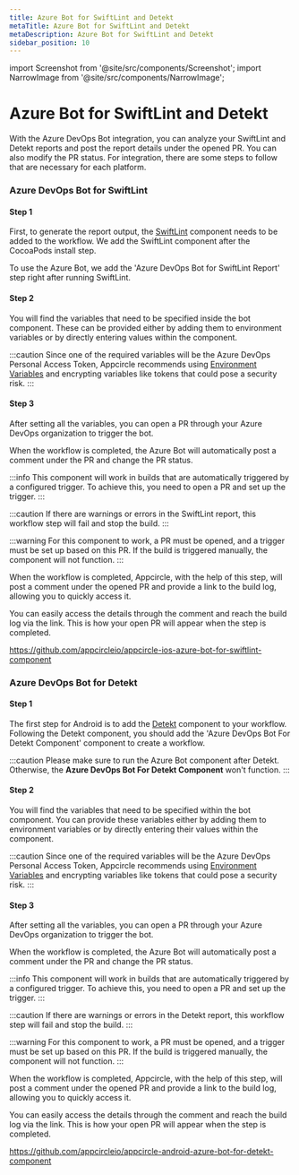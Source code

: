 ```yaml
---
title: Azure Bot for SwiftLint and Detekt
metaTitle: Azure Bot for SwiftLint and Detekt
metaDescription: Azure Bot for SwiftLint and Detekt
sidebar_position: 10
---
```


import Screenshot from '@site/src/components/Screenshot';
import NarrowImage from '@site/src/components/NarrowImage';

# Azure Bot for SwiftLint and Detekt

With the Azure DevOps Bot integration, you can analyze your SwiftLint and Detekt reports and post the report details under the opened PR. You can also modify the PR status. For integration, there are some steps to follow that are necessary for each platform.

### Azure DevOps Bot for SwiftLint

#### Step 1

First, to generate the report output, the [SwiftLint](/workflows/ios-specific-workflow-steps/index.md#swiftlint) component needs to be added to the workflow. We add the SwiftLint component after the CocoaPods install step.

To use the Azure Bot, we add the 'Azure DevOps Bot for SwiftLint Report' step right after running SwiftLint.

<Screenshot url='https://cdn.appcircle.io/docs/assets/workflowtips-ios-swiftlint.png' />

#### Step 2

You will find the variables that need to be specified inside the bot component. These can be provided either by adding them to environment variables or by directly entering values within the component.

<Screenshot url='https://cdn.appcircle.io/docs/assets/workflowtips-ios-swiftlint-details.png' />

:::caution
Since one of the required variables will be the Azure DevOps Personal Access Token, Appcircle recommends using [Environment Variables](/environment-variables) and encrypting variables like tokens that could pose a security risk.
:::

<Screenshot url='https://cdn.appcircle.io/docs/assets/workflowtips-swiftlint-env-var.png' />

#### Step 3

After setting all the variables, you can open a PR through your Azure DevOps organization to trigger the bot.

When the workflow is completed, the Azure Bot will automatically post a comment under the PR and change the PR status.

:::info
This component will work in builds that are automatically triggered by a configured trigger. To achieve this, you need to open a PR and set up the trigger.
:::

:::caution
If there are warnings or errors in the SwiftLint report, this workflow step will fail and stop the build.
:::

:::warning
For this component to work, a PR must be opened, and a trigger must be set up based on this PR. If the build is triggered manually, the component will not function.
:::

When the workflow is completed, Appcircle, with the help of this step, will post a comment under the opened PR and provide a link to the build log, allowing you to quickly access it.

You can easily access the details through the comment and reach the build log via the link. This is how your open PR will appear when the step is completed.

<Screenshot url='https://cdn.appcircle.io/docs/assets/workflowtips-pr-comment.png' />

https://github.com/appcircleio/appcircle-ios-azure-bot-for-swiftlint-component

### Azure DevOps Bot for Detekt

#### Step 1

The first step for Android is to add the [Detekt](/workflows/android-specific-workflow-steps/#detekt) component to your workflow. Following the Detekt component, you should add the 'Azure DevOps Bot For Detekt Component' component to create a workflow.

:::caution
Please make sure to run the Azure Bot component after Detekt. Otherwise, the **Azure DevOps Bot For Detekt Component** won't function.
:::

<Screenshot url='https://cdn.appcircle.io/docs/assets/workflowtips-android-detekt-workflow.png' />

#### Step 2

You will find the variables that need to be specified within the bot component. You can provide these variables either by adding them to environment variables or by directly entering their values within the component.

<Screenshot url='https://cdn.appcircle.io/docs/assets/workflowtips-android-detekt-workflow-details.png' />

:::caution
Since one of the required variables will be the Azure DevOps Personal Access Token, Appcircle recommends using [Environment Variables](/environment-variables) and encrypting variables like tokens that could pose a security risk.
:::

#### Step 3

After setting all the variables, you can open a PR through your Azure DevOps organization to trigger the bot.

When the workflow is completed, the Azure Bot will automatically post a comment under the PR and change the PR status.

:::info
This component will work in builds that are automatically triggered by a configured trigger. To achieve this, you need to open a PR and set up the trigger.
:::

:::caution
If there are warnings or errors in the Detekt report, this workflow step will fail and stop the build.
:::

:::warning
For this component to work, a PR must be opened, and a trigger must be set up based on this PR. If the build is triggered manually, the component will not function.
:::

When the workflow is completed, Appcircle, with the help of this step, will post a comment under the opened PR and provide a link to the build log, allowing you to quickly access it.

You can easily access the details through the comment and reach the build log via the link. This is how your open PR will appear when the step is completed.

<Screenshot url='https://cdn.appcircle.io/docs/assets/workflowtips-android-status-change.png' />

<NarrowImage src="https://cdn.appcircle.io/docs/assets/workflowtips-android-comment.png" />

https://github.com/appcircleio/appcircle-android-azure-bot-for-detekt-component
